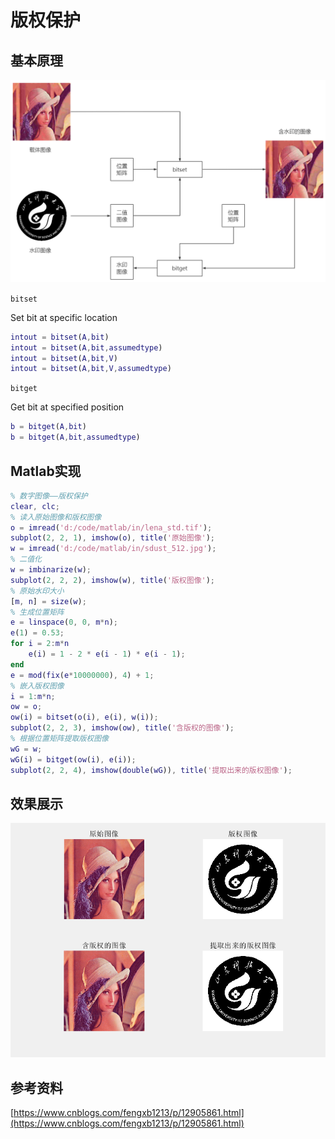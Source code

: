 # 版权保护

## 基本原理

![image-20220302160252113](assets/image-20220302160252113.png)

`bitset`

Set bit at specific location

```matlab
intout = bitset(A,bit)
intout = bitset(A,bit,assumedtype)
intout = bitset(A,bit,V)
intout = bitset(A,bit,V,assumedtype)
```

`bitget`

Get bit at specified position

```matlab
b = bitget(A,bit)
b = bitget(A,bit,assumedtype)
```

## Matlab实现

```matlab
% 数字图像——版权保护
clear, clc;
% 读入原始图像和版权图像
o = imread('d:/code/matlab/in/lena_std.tif');
subplot(2, 2, 1), imshow(o), title('原始图像');
w = imread('d:/code/matlab/in/sdust_512.jpg');
% 二值化
w = imbinarize(w);
subplot(2, 2, 2), imshow(w), title('版权图像');
% 原始水印大小
[m, n] = size(w);
% 生成位置矩阵
e = linspace(0, 0, m*n);
e(1) = 0.53;
for i = 2:m*n
    e(i) = 1 - 2 * e(i - 1) * e(i - 1);
end
e = mod(fix(e*10000000), 4) + 1;
% 嵌入版权图像
i = 1:m*n;
ow = o;
ow(i) = bitset(o(i), e(i), w(i));
subplot(2, 2, 3), imshow(ow), title('含版权的图像');
% 根据位置矩阵提取版权图像
wG = w;
wG(i) = bitget(ow(i), e(i));
subplot(2, 2, 4), imshow(double(wG)), title('提取出来的版权图像');
```

## 效果展示

![image-20220302153815818](assets/image-20220302153815818.png)

## 参考资料

[https://www.cnblogs.com/fengxb1213/p/12905861.html](https://www.cnblogs.com/fengxb1213/p/12905861.html)

